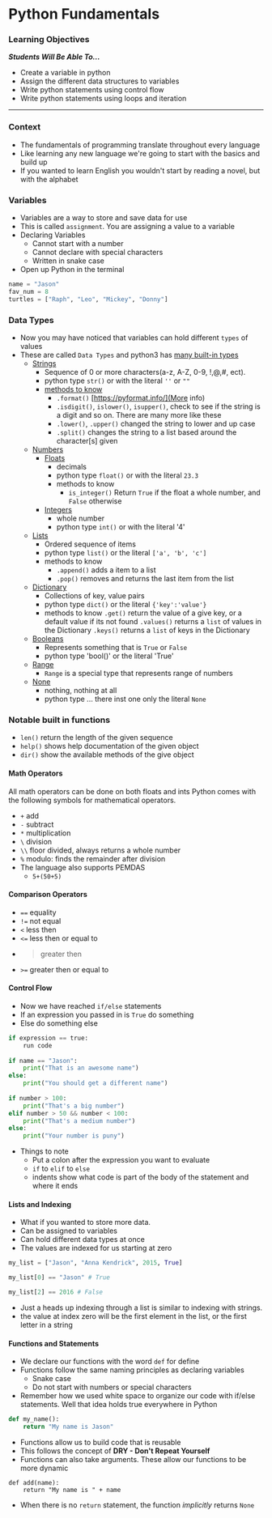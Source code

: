 # Python Fundamentals

### Learning Objectives

***Students Will Be Able To...***

* Create a variable in python
* Assign the different data structures to variables
* Write python statements using control flow
* Write python statements using loops and iteration

---
### Context 

* The fundamentals of programming translate throughout every language
* Like learning any new language we're going to start with the basics and build up
* If you wanted to learn English you wouldn't start by reading a novel, but with the alphabet

### Variables

* Variables are a way to store and save data for use
* This is called `assignment`. You are assigning a value to a variable
* Declaring Variables
    * Cannot start with a number
    * Cannot declare with special characters
    * Written in snake case
* Open up Python in the terminal

```python
name = "Jason"
fav_num = 8
turtles = ["Raph", "Leo", "Mickey", "Donny"]
```

### Data Types

* Now you may have noticed that variables can hold different `types` of values
* These are called `Data Types` and python3 has [many built-in types](https://docs.python.org/3/library/stdtypes.htm)
    * [Strings](https://docs.python.org/3/library/stdtypes.html#str)
        * Sequence of 0 or more characters(a-z, A-Z, 0-9, !,@,#, ect).
        * python type `str()` or with the literal `''` or `""`
        * [methods to know](https://docs.python.org/3/library/stdtypes.html#string-methods)
            * `.format()` [https://pyformat.info/](More info)
            * `.isdigit()`, `islower()`, `isupper()`, check to see if the string is a digit and so on. There are many more like these
            * `.lower()`, `.upper()` changed the string to lower and up case
            * `.split()` changes the string to a list based around the character[s] given
    * [Numbers](https://docs.python.org/3/library/stdtypes.html#numeric-types-int-float-complex)
        * [Floats](https://docs.python.org/3/library/functions.html#float)
            * decimals
            * python type `float()` or with the literal `23.3`
            * methods to know
                * `is_integer()` Return `True` if the float a whole number, and `False` otherwise
        * [Integers](https://docs.python.org/3/library/functions.html#int)
            * whole number
            * python type `int()` or with the literal '4'
    * [Lists](https://docs.python.org/3/library/stdtypes.html#lists)
        * Ordered sequence of items
        * python type `list()` or the literal `['a', 'b', 'c']`
        * methods to know
            * `.append()` adds a item to a list
            * `.pop()` removes and returns the last item from the list
    * [Dictionary](https://docs.python.org/3/library/stdtypes.html#dict)
        * Collections of key, value pairs
        * python type `dict()` or the literal `{'key':'value'}`
        * methods to know
            `.get()` return the value of a give key, or a default value if its not found
            `.values()` returns a `list` of values in the Dictionary
            `.keys()` returns a `list` of keys in the Dictionary 
    * [Booleans](https://docs.python.org/3/library/stdtypes.html#boolean-values)
        * Represents something that is `True` or `False` 
        * python type 'bool()' or the literal 'True'
    * [Range](https://docs.python.org/3/library/stdtypes.html#range)
        * `Range` is a special type that represents range of numbers
    * [None](https://docs.python.org/3/library/stdtypes.html#the-null-object)
        * nothing, nothing at all
        * python type ... there inst one only the literal `None`

### Notable built in functions
* `len()` return the length of the given sequence
* `help()` shows help documentation of the given object
* `dir()` show the available methods of the give object

#### Math Operators
All math operators can be done on both floats and ints
Python comes with the following symbols for mathematical operators.

* `+` add
* `-` subtract
* `*` multiplication
* `\` division
* `\\` floor divided, always returns a whole number
* `%` modulo: finds the remainder after division
* The language also supports PEMDAS
    * `5+(50+5)`

#### Comparison Operators

* `==` equality
* `!=` not equal
* `<` less then
* `<=` less then or equal to
* > greater then
* `>=` greater then or equal to


#### Control Flow

* Now we have reached `if/else` statements
* If an expression you passed in is `True` do something
* Else do something else

```python
if expression == true:
    run code
    
if name == "Jason":
    print("That is an awesome name")
else: 
    print("You should get a different name")
    
if number > 100:
    print("That's a big number")
elif number > 50 && number < 100:
    print("That's a medium number")
else:
    print("Your number is puny")
```
* Things to note
    * Put a colon after the expression you want to evaluate
    * `if` to `elif` to `else`
    * indents show what code is part of the body of the statement and where it ends


#### Lists and Indexing

* What if you wanted to store more data. 
* Can be assigned to variables
* Can hold different data types at once
* The values are indexed for us starting at zero

```python
my_list = ["Jason", "Anna Kendrick", 2015, True]

my_list[0] == "Jason" # True

my_list[2] == 2016 # False
```
* Just a heads up indexing through a list is similar to indexing with strings. 
* the value at index zero will be the first element in the list, or the first letter in a string

#### Functions and Statements

* We declare our functions with the word `def` for define
* Functions follow the same naming principles as declaring variables
    * Snake case
    * Do not start with numbers or special characters
* Remember how we used white space to organize our code with if/else statements. Well that idea holds true everywhere in Python

```python
def my_name():
    return "My name is Jason"
```
* Functions allow us to build code that is reusable
* This follows the concept of **DRY - Don't Repeat Yourself**
* Functions can also take arguments. These allow our functions to be more dynamic

```python3
def add(name):
    return "My name is " + name
```

* When there is no `return` statement, the function *implicitly* returns `None`
